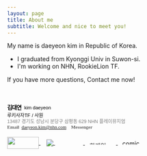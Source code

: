 ```yaml
---
layout: page
title: About me
subtitle: Welcome and nice to meet you!
---
```


My name is daeyeon kim in Republic of Korea.

- I graduated from Kyonggi Univ in Suwon-si.
- I'm working on NHN, RookieLion TF.

If you have more questions, Contact me now!  
<br>
<br>
<img src="http://static.nhnent.com/static/site/sign/img/sign/bar_1_v2.gif?ver=20190410" width="12" height="12" alt="" style="border:0;vertical-align:middle"> 
<br>
<strong id="nameOrg" style="font-family:나눔고딕, NanumGothic, 돋움, dotum, 굴림, Gulim, AppleGothic, sans-serif;font-size:13px;color:#000;letter-spacing:-1px">김대연</strong> 
<span id="nameEng" style="font-family:나눔고딕, NanumGothic, 돋움, dotum, 굴림, Gulim, AppleGothic, sans-serif;font-size:11px;color:#000">&nbsp;kim daeyeon</span> 
<br> 
<span id="department" style="font-family:나눔고딕, NanumGothic, 돋움, dotum, 굴림, Gulim, AppleGothic, sans-serif;font-size:11px;color:#000">루키사자TF</span> 
<span id="slash" style="font-family:나눔고딕, NanumGothic, 돋움, dotum, 굴림, Gulim, AppleGothic, sans-serif;font-size: 11px; color: rgb(0, 0, 0); display: inline;"></span> 
<span id="grade" style="font-family:나눔고딕, NanumGothic, 돋움, dotum, 굴림, Gulim, AppleGothic, sans-serif;font-size:11px;color:#000"> / 사원</span> 
<br>
<span id="address" style="font-family:나눔고딕, NanumGothic, 돋움, dotum, 굴림, Gulim, AppleGothic, sans-serif;font-size:11px;line-height:14px;color:#7d7d7d;margin-top:7px;">13487 경기도 성남시 분당구 삼평동 629 NHN 플레이뮤지엄</span>
<br>
<span style="font-family:tahoma;font-size:11px;color:#999">
  <span style="font-weight:bold; color:#616161;">Email</span>&nbsp; 
  <span style="font-size:11px; color:#999;">
    <a href="mailto:daeyeon.kim@nhn.com" style="color:#999;text-decoration:none;">daeyeon.kim@nhn.com </a>
  </span>&nbsp;&nbsp;
  <span style="font-weight:bold; color:#616161;">Messenger</span>&nbsp; 
  <span style="font-size:11px; color:#999;">
    <a href="mailto: " style="color:#999;text-decoration:none;"> </a>
  </span>
</span>
<br>
<br>
<span style="margin-right:14px">
  <a href="http://www.nhn.com" target="_blank">
    <img src="http://static.nhnent.com/static/site/sign/img/sign/logo_ent.gif?ver=20190410" width="74" height="28" style="border:0;vertical-align:middle">
  </a>
</span>
<span>
  <a href="http://www.payco.com/" target="_blank">
    <img src="http://static.nhnent.com/static/site/sign/img/sign/mail_payco.png?ver=20190410" style="border:0;vertical-align:middle">
  </a>
</span>
<span id="nhnLine" style="margin:0 3px 0 3px">
  <img src="http://static.nhnent.com/static/site/sign/img/sign/line_relation_v2.gif?ver=20190410" width="1" height="12" alt="" style="border:0;vertical-align:middle">
</span>
<span>
  <a href="http://www.toast.com/" target="_blank">
    <img src="http://static.nhnent.com/static/site/sign/img/sign/logo_toast.gif?ver=20190410" width="55" height="11" style="border:0;vertical-align:middle">
  </a>
</span>
<span id="nhnLine" style="margin:0 3px 0 3px">
  <img src="http://static.nhnent.com/static/site/sign/img/sign/line_relation_v2.gif?ver=20190410" width="1" height="12" alt="" style="border:0;vertical-align:middle">
</span>
<span>
  <a href="http://www.hangame.com" target="_blank">
    <img src="http://static.nhnent.com/static/site/sign/img/sign/logo_hangame.gif?ver=20190410" width="62" height="8" alt="한게임" style="border:0;vertical-align:middle">
  </a>
</span>
<span id="nhnLine" style="margin:0 3px 0 3px">
  <img src="http://static.nhnent.com/static/site/sign/img/sign/line_relation_v2.gif?ver=20190410" width="1" height="12" alt="" style="border:0;vertical-align:middle">
</span>
<span style="margin-right:-3px">
  <a href="https://www.comico.kr" target="_blank">
    <img src="http://static.nhnent.com/static/site/sign/img/sign/logo_comico.gif?ver=20190410" width="46" height="11" alt="comico" style="border:0;">
  </a>
</span>
<br>
